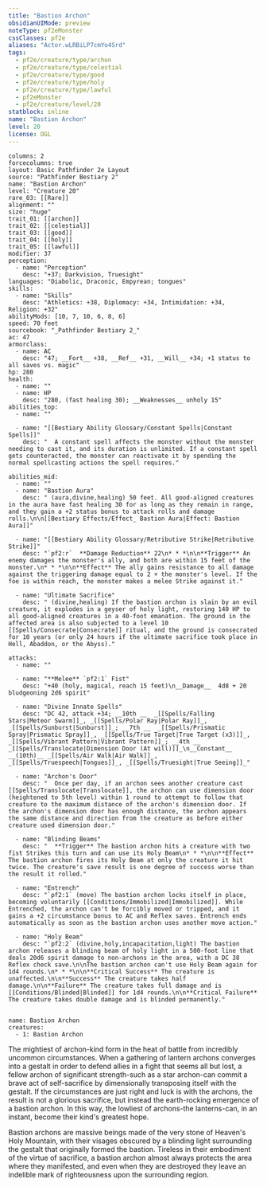 ```yaml
---
title: "Bastion Archon"
obsidianUIMode: preview
noteType: pf2eMonster
cssClasses: pf2e
aliases: "Actor.wLRBiLP7cmYo4Srd" 
tags:
  - pf2e/creature/type/archon
  - pf2e/creature/type/celestial
  - pf2e/creature/type/good
  - pf2e/creature/type/holy
  - pf2e/creature/type/lawful
  - pf2eMonster
  - pf2e/creature/level/20
statblock: inline
name: "Bastion Archon"
level: 20
license: OGL
---
```


```statblock
columns: 2
forcecolumns: true
layout: Basic Pathfinder 2e Layout
source: "Pathfinder Bestiary 2"
name: "Bastion Archon"
level: "Creature 20"
rare_03: [[Rare]]
alignment: ""
size: "huge"
trait_01: [[archon]]
trait_02: [[celestial]]
trait_03: [[good]]
trait_04: [[holy]]
trait_05: [[lawful]]
modifier: 37
perception:
  - name: "Perception"
    desc: "+37; Darkvision, Truesight"
languages: "Diabolic, Draconic, Empyrean; tongues"
skills:
  - name: "Skills"
    desc: "Athletics: +38, Diplomacy: +34, Intimidation: +34, Religion: +32"
abilityMods: [10, 7, 10, 6, 8, 6]
speed: 70 feet
sourcebook: "_Pathfinder Bestiary 2_"
ac: 47
armorclass:
  - name: AC
    desc: "47; __Fort__ +38, __Ref__ +31, __Will__ +34; +1 status to all saves vs. magic"
hp: 280
health:
  - name: ""
  - name: HP
    desc: "280, (fast healing 30); __Weaknesses__ unholy 15"
abilities_top:
  - name: ""

  - name: "[[Bestiary Ability Glossary/Constant Spells|Constant Spells]]"
    desc: "  A constant spell affects the monster without the monster needing to cast it, and its duration is unlimited. If a constant spell gets counteracted, the monster can reactivate it by spending the normal spellcasting actions the spell requires."

abilities_mid:
  - name: ""
  - name: "Bastion Aura"
    desc: " (aura,divine,healing) 50 feet. All good-aligned creatures in the aura have fast healing 30 for as long as they remain in range, and they gain a +2 status bonus to attack rolls and damage rolls.\n\n[[Bestiary Effects/Effect_ Bastion Aura|Effect: Bastion Aura]]"

  - name: "[[Bestiary Ability Glossary/Retributive Strike|Retributive Strike]]"
    desc: "`pf2:r`  **Damage Reduction** 22\n* * *\n\n**Trigger** An enemy damages the monster's ally, and both are within 15 feet of the monster.\n* * *\n\n**Effect** The ally gains resistance to all damage against the triggering damage equal to 2 + the monster's level. If the foe is within reach, the monster makes a melee Strike against it."

  - name: "Ultimate Sacrifice"
    desc: " (divine,healing) If the bastion archon is slain by an evil creature, it explodes in a geyser of holy light, restoring 140 HP to all good-aligned creatures in a 40-foot emanation. The ground in the affected area is also subjected to a level 10 [[Spells/Consecrate|Consecrate]] ritual, and the ground is consecrated for 10 years (or only 24 hours if the ultimate sacrifice took place in Hell, Abaddon, or the Abyss)."

attacks:
  - name: ""

  - name: "**Melee** `pf2:1` Fist"
    desc: "+40 (holy, magical, reach 15 feet)\n__Damage__  4d8 + 20 bludgeoning 2d6 spirit"

  - name: "Divine Innate Spells"
    desc: "DC 42, attack +34; __10th __  _[[Spells/Falling Stars|Meteor Swarm]]_, _[[Spells/Polar Ray|Polar Ray]]_, _[[Spells/Sunburst|Sunburst]]_; __7th __  _[[Spells/Prismatic Spray|Prismatic Spray]]_, _[[Spells/True Target|True Target (x3)]]_, _[[Spells/Vibrant Pattern|Vibrant Pattern]]_; __4th __  _[[Spells/Translocate|Dimension Door (At will)]]_\n__Constant__  __(10th)__ _[[Spells/Air Walk|Air Walk]]_, _[[Spells/Truespeech|Tongues]]_, _[[Spells/Truesight|True Seeing]]_"

  - name: "Archon's Door"
    desc: "  Once per day, if an archon sees another creature cast [[Spells/Translocate|Translocate]], the archon can use dimension door (heightened to 5th level) within 1 round to attempt to follow that creature to the maximum distance of the archon's dimension door. If the archon's dimension door has enough distance, the archon appears the same distance and direction from the creature as before either creature used dimension door."

  - name: "Blinding Beams"
    desc: "  **Trigger** The bastion archon hits a creature with two fist Strikes this turn and can use its Holy Beam\n* * *\n\n**Effect** The bastion archon fires its Holy Beam at only the creature it hit twice. The creature's save result is one degree of success worse than the result it rolled."

  - name: "Entrench"
    desc: "`pf2:1` (move) The bastion archon locks itself in place, becoming voluntarily [[Conditions/Immobilized|Immobilized]]. While Entrenched, the archon can't be forcibly moved or tripped, and it gains a +2 circumstance bonus to AC and Reflex saves. Entrench ends automatically as soon as the bastion archon uses another move action."

  - name: "Holy Beam"
    desc: "`pf2:2` (divine,holy,incapacitation,light) The bastion archon releases a blinding beam of holy light in a 500-foot line that deals 20d6 spirit damage to non-archons in the area, with a DC 38 Reflex check save.\n\nThe bastion archon can't use Holy Beam again for 1d4 rounds.\n* * *\n\n**Critical Success** The creature is unaffected.\n\n**Success** The creature takes half damage.\n\n**Failure** The creature takes full damage and is [[Conditions/Blinded|Blinded]] for 1d4 rounds.\n\n**Critical Failure** The creature takes double damage and is blinded permanently."
 
```

```encounter-table
name: Bastion Archon
creatures:
  - 1: Bastion Archon
```



The mightiest of archon-kind form in the heat of battle from incredibly uncommon circumstances. When a gathering of lantern archons converges into a gestalt in order to defend allies in a fight that seems all but lost, a fellow archon of significant strength-such as a star archon-can commit a brave act of self-sacrifice by dimensionally transposing itself with the gestalt. If the circumstances are just right and luck is with the archons, the result is not a glorious sacrifice, but instead the earth-rocking emergence of a bastion archon. In this way, the lowliest of archons-the lanterns-can, in an instant, become their kind's greatest hope.

Bastion archons are massive beings made of the very stone of Heaven's Holy Mountain, with their visages obscured by a blinding light surrounding the gestalt that originally formed the bastion. Tireless in their embodiment of the virtue of sacrifice, a bastion archon almost always protects the area where they manifested, and even when they are destroyed they leave an indelible mark of righteousness upon the surrounding region.
